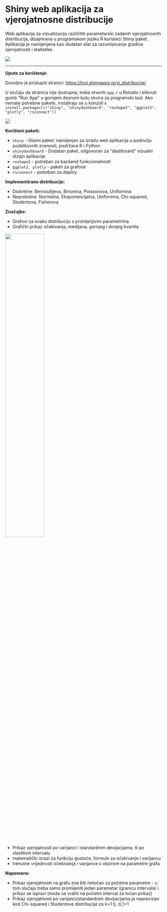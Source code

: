 # Shiny web aplikacija za vjerojatnosne distribucije

Web aplikacija za vizualizaciju različitih parametarski zadanih vjerojatnosnih distribucija, dizajnirana u programskom jeziku R koristeći Shiny paket. Aplikacija je namijenjena kao dodatan alat za razumijevanje gradiva vjerojatnosti i statistike.

![](https://files.catbox.moe/7390bq.png)


---
**Upute za korištenje:**

Dovoljno je pristupiti stranici: https://lnol.shinyapps.io/vj_distribucije/

U slučaju da stranica nije dostupna, treba otvoriti `app.r` u Rstudio i kliknuti gumb "Run App" u gornjem desnom kutu okvira za programski kod. Ako nemate potrebne pakete, instaliraju se u konzoli s `install.packages(c("shiny", "shinydashboard", "reshape2", "ggplot2", "plotly", "rsconnect"))`

![](https://files.catbox.moe/m392dk.png)

**Korišteni paketi:**
- `shiny` - Glavni paket; namijenjen za izradu web aplikacija u području podatkovnih znanosti, podržava R i Python
- `shinydashboard` - Dodatan paket, odgovoran za "dashboard" vizualni dizajn aplikacije
- `reshape2` - potreban za backend funkcionalnosti
- `ggplot2, plotly` - paketi za grafove
- `rsconnect` - potreban za deploy

**Implementirane distribucije:**
- Diskretne: Bernoullijeva, Binomna, Poissonova, Uniformna
- Neprekidne: Normalna, Eksponencijalna, Uniformna, Chi-squared, Studentova, Fisherova

**Značajke:**
- Grafovi za svaku distribuciju s promjenjivim parametrima
- Grafički prikaz očekivanja, medijana, gornjeg i donjeg kvartila

<img src="https://files.catbox.moe/4s0dxc.png" width=50% height=50%>

- Prikaz vjerojatnosti po varijanci i standardnim devijacijama, ili po vlastitom intervalu
- matematički izrazi za funkciju gustoće, formule za očekivanje i varijancu
- trenutne vrijednosti očekivanja i varijance s obzirom na parametre grafa

**Napomene:**
- Prikaz vjerojatnosti na grafu zna biti netočan za početne parametre - u tom slučaju treba samo promijeniti jedan parametar (granicu intervala) i prikaz se ispravi (može se vratiti na početni interval za točan prikaz)
- Prikaz vjerojatnosti po varijanci/standardnim devijacijama je neprecizan kod Chi-squared i Studentove distribucije za k=1 tj. d_1=1
